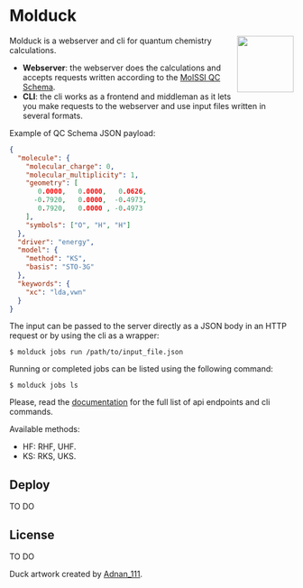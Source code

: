 # Molduck

<img align="right" width="auto" height="100" src="./projects/webserver/static/assets/logo.png">

Molduck is a webserver and cli for quantum chemistry calculations.

- **Webserver**: the webserver does the calculations and accepts requests written according to the [MolSSI QC Schema](https://molssi-qc-schema.readthedocs.io/en/latest/index.html).
- **CLI**: the cli works as a frontend and middleman as it lets you make requests to the webserver and use input files written in several formats.

Example of QC Schema JSON payload:
```json
{
  "molecule": {
    "molecular_charge": 0,
    "molecular_multiplicity": 1,
    "geometry": [
       0.0000,   0.0000,   0.0626,
      -0.7920,   0.0000,  -0.4973,
       0.7920,   0.0000 , -0.4973
    ],
    "symbols": ["O", "H", "H"]
  },
  "driver": "energy",
  "model": {
    "method": "KS",
    "basis": "STO-3G"
  },
  "keywords": {
    "xc": "lda,vwn"
  }
}
```

The input can be passed to the server directly as a JSON body in an HTTP request or by using the cli as a wrapper:

```
$ molduck jobs run /path/to/input_file.json
```

Running or completed jobs can be listed using the following command:

```
$ molduck jobs ls
```

Please, read the [documentation](https://molduck.surge.sh) for the full list of api endpoints and cli commands.

Available methods:
- HF: RHF, UHF.
- KS: RKS, UKS.

## Deploy

TO DO

## License

TO DO

Duck artwork created by [Adnan_111](https://adnan-111.itch.io/duck-assets-pack).
